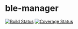 ble-manager
===========================

[![Build Status](https://api.travis-ci.org/akinsella/ble-manager.png)](https://travis-ci.org/akinsella/ble-manager)
[![Coverage Status](https://coveralls.io/repos/akinsella/ble-manager/badge.png)](https://coveralls.io/r/akinsella/ble-manager)
